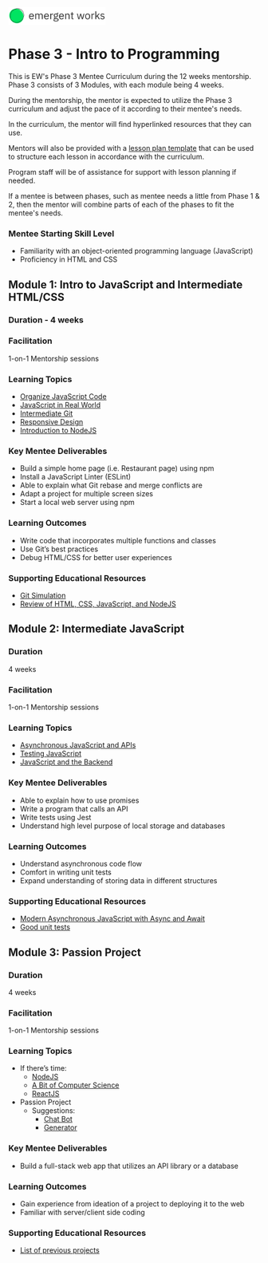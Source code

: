 <a href="https://emergentworks.org"><img src="../EWLogo.png" alt="EmergentWorks Logo" title="EmergentWorks Logo" width="194" height="35"/></a>

# Phase 3 - Intro to Programming

This is EW's Phase 3 Mentee Curriculum during the 12 weeks mentorship.
Phase 3 consists of 3 Modules, with each module being 4 weeks.

During the mentorship, the mentor is expected to utilize the Phase 3 curriculum and
adjust the pace of it according to their mentee's needs.

In the curriculum, the mentor will find hyperlinked resources that they can use.

Mentors will also be provided with a <a href="https://docs.google.com/document/d/1zxx33pMIud3dbVyI-OS6yUb64AkhTxDSpJbNCj7lftE/edit" target="_blank">lesson plan template</a> that can be used to structure each lesson in accordance with the curriculum.

Program staff will be of assistance for support with lesson planning if needed.

If a mentee is between phases, such as mentee needs a little from Phase 1 & 2, then the mentor will combine parts of each of the phases to fit the mentee's needs.

### Mentee Starting Skill Level

- Familiarity with an object-oriented programming language (JavaScript)
- Proficiency in HTML and CSS

## Module 1: Intro to JavaScript and Intermediate HTML/CSS

### Duration - 4 weeks

### Facilitation

1-on-1 Mentorship sessions

### Learning Topics

- <a href="https://www.theodinproject.com/paths/full-stack-javascript/courses/javascript#organizing-your-javascript-code" target="_blank">Organize JavaScript Code</a>
- <a href="https://www.theodinproject.com/paths/full-stack-javascript/courses/javascript#javascript-in-the-real-world" target="_blank">JavaScript in Real World</a>
- <a href="https://www.theodinproject.com/paths/full-stack-javascript/courses/javascript#intermediate-git" target="_blank">Intermediate Git</a>
- <a href="https://www.theodinproject.com/paths/full-stack-javascript/courses/advanced-html-and-css#responsive-design" target="_blank">Responsive Design</a>
- <a href="https://www.theodinproject.com/paths/full-stack-javascript/courses/nodejs#introduction-to-nodejs" target="_blank">Introduction to NodeJS</a>

### Key Mentee Deliverables

- Build a simple home page (i.e. Restaurant page) using npm
- Install a JavaScript Linter (ESLint)
- Able to explain what Git rebase and merge conflicts are
- Adapt a project for multiple screen sizes
- Start a local web server using npm

### Learning Outcomes

- Write code that incorporates multiple functions and classes
- Use Git’s best practices
- Debug HTML/CSS for better user experiences

### Supporting Educational Resources

- <a href="https://learngitbranching.js.org/" target="_blank">Git Simulation</a>
- <a href="https://blog.glitch.com/post/website-starter-kit" target="_blank">Review of HTML, CSS, JavaScript, and NodeJS</a>

## Module 2: Intermediate JavaScript

### Duration

4 weeks

### Facilitation

1-on-1 Mentorship sessions

### Learning Topics

- <a href="https://www.theodinproject.com/paths/full-stack-javascript/courses/javascript#asynchronous-javascript-and-apis" target="_blank">Asynchronous JavaScript and APIs</a>
- <a href="https://www.theodinproject.com/paths/full-stack-javascript/courses/javascript#testing-javascript" target="_blank">Testing JavaScript</a>
- <a href="https://www.theodinproject.com/paths/full-stack-javascript/courses/javascript#javascript-and-the-backend" target="_blank">JavaScript and the Backend</a>

### Key Mentee Deliverables

- Able to explain how to use promises
- Write a program that calls an API
- Write tests using Jest
- Understand high level purpose of local storage and databases

### Learning Outcomes

- Understand asynchronous code flow
- Comfort in writing unit tests
- Expand understanding of storing data in different structures

### Supporting Educational Resources

- <a href="https://nodejs.dev/learn/modern-asynchronous-javascript-with-async-and-await" target="_blank">Modern Asynchronous JavaScript with Async and Await</a>
- <a href="https://leanylabs.com/blog/good-unit-tests/" target="_blank">Good unit tests</a>

## Module 3: Passion Project

### Duration

4 weeks

### Facilitation

1-on-1 Mentorship sessions

### Learning Topics

- If there’s time:
  - <a href="https://www.theodinproject.com/paths/full-stack-javascript/courses/nodejs" target="_blank">NodeJS</a>
  - <a href="https://www.theodinproject.com/paths/full-stack-javascript/courses/javascript#a-bit-of-computer-science" target="_blank">A Bit of Computer Science</a>
  - <a href="https://www.theodinproject.com/paths/full-stack-javascript/courses/javascript#react-js" target="_blank">ReactJS</a>
- Passion Project
  - Suggestions:
    - <a href="https://emergentworks.github.io/curriculum/webdev/projectTemplates/chatbot/" target="_blank">Chat Bot</a>
    - <a href="https://emergentworks.github.io/curriculum/webdev/projectTemplates/generator/" target="_blank">Generator</a>

### Key Mentee Deliverables

- Build a full-stack web app that utilizes an API library or a database

### Learning Outcomes

- Gain experience from ideation of a project to deploying it to the web
- Familiar with server/client side coding

### Supporting Educational Resources

- <a href="https://docs.google.com/document/d/1T_nsVjcdX8ISGTS97GXbvLPcJg_Fj0Bk4GvXMAYAnfI/edit?usp=sharing" target="_blank">List of previous projects</a>
